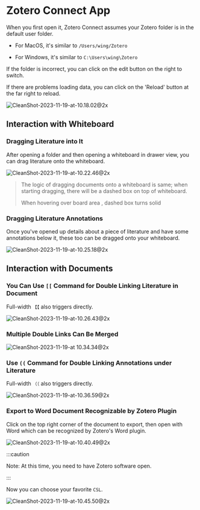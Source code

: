 # Zotero Connect App

When you first open it, Zotero Connect assumes your Zotero folder is in the default user folder.

- For MacOS, it's similar to `/Users/wing/Zotero`

- For Windows, it's similar to `C:\Users\wing\Zotero`

If the folder is incorrect, you can click on the edit button on the right to switch.

If there are problems loading data, you can click on the 'Reload' button at the far right to reload.

![CleanShot-2023-11-19-at-10.18.02@2x](/img/CleanShot-2023-11-19-at-10.18.02@2x.png)

## Interaction with Whiteboard

### Dragging Literature into It

After opening a folder and then opening a whiteboard in drawer view, you can drag literature onto the whiteboard.

![CleanShot-2023-11-19-at-10.22.46@2x](/img/CleanShot-2023-11-19-at-10.22.46@2x.png)

> The logic of dragging documents onto a whiteboard is same; when starting dragging, there will be a dashed box on top of whiteboard.
>
> When hovering over board area , dashed box turns solid

### Dragging Literature Annotations

Once you've opened up details about a piece of literature and have some annotations below it, these too can be dragged onto your whiteboard.

![CleanShot-2023-11-19-at-10.25.18@2x](/img/CleanShot-2023-11-19-at-10.25.18@2x.png)

## Interaction with Documents

### You Can Use `[[` Command for Double Linking Literature in Document

Full-width `【【` also triggers directly.

![CleanShot-2023-11-19-at-10.26.43@2x](/img/CleanShot-2023-11-19-at-10.26.43@2x.png)

### Multiple Double Links Can Be Merged

![CleanShot-2023-11-19-at 10.34.34@2x](/img/CleanShot-2023-11-19-at-10.34.34@2x.png)

### Use `((` Command for Double Linking Annotations under Literature

Full-width `（（` also triggers directly.

![CleanShot-2023-11-19-at-10.36.59@2x](/img/CleanShot-2023-11-19-at-10.36.59@2x.png)

### Export to Word Document Recognizable by Zotero Plugin

Click on the top right corner of the document to export, then open with Word which can be recognized by Zotero's Word plugin.

![CleanShot-2023-11-19-at-10.40.49@2x](/img/CleanShot-2023-11-19-at-10.40.49@2x.png)

:::caution

Note: At this time, you need to have Zotero software open.

:::

Now you can choose your favorite `CSL`.

![CleanShot-2023-11-19-at-10.45.50@2x](/img/CleanShot-2023-11-19-at-10.45.50@2x.png)
